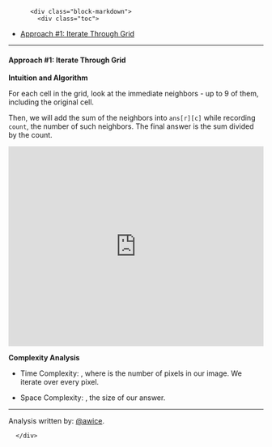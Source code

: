 <div class="article-body">
        
          <div class="block-markdown">
            <div class="toc">
<ul>
<li><a href="#approach-1-iterate-through-grid">Approach #1: Iterate Through Grid</a></li>
</ul>
</div>
<hr>
<h4 id="approach-1-iterate-through-grid">Approach #1: Iterate Through Grid</h4>
<p><strong>Intuition and Algorithm</strong></p>
<p>For each cell in the grid, look at the immediate neighbors - up to 9 of them, including the original cell.</p>
<p>Then, we will add the sum of the neighbors into <code>ans[r][c]</code> while recording <code>count</code>, the number of such neighbors.  The final answer is the sum divided by the count.</p>
<iframe src="https://leetcode.com/playground/i8A5ppzu/shared" frameborder="0" width="100%" height="395" name="i8A5ppzu"></iframe>

<p><strong>Complexity Analysis</strong></p>
<ul>
<li>
<p>Time Complexity: <script type="math/tex; mode=display">O(N)</script>, where <script type="math/tex; mode=display">N</script> is the number of pixels in our image.  We iterate over every pixel.</p>
</li>
<li>
<p>Space Complexity: <script type="math/tex; mode=display">O(N)</script>, the size of our answer.</p>
</li>
</ul>
<hr>
<p>Analysis written by: <a href="https://leetcode.com/awice">@awice</a>.</p>
          </div>
        
      </div>